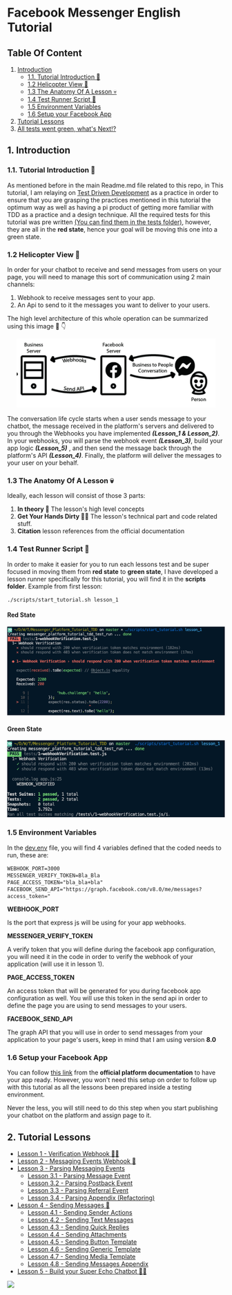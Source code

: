 # Facebook Messenger English Tutorial

## Table Of Content

1. [Introduction](#1-introduction)
    - [1.1. Tutorial Introduction 👋](#11-tutorial-introduction)
    - [1.2 Helicopter View 🚁](#12-helicopter-view)
    - [1.3 The Anatomy Of A Lesson 💀](#13-the-anatomy-of-a-lesson)
    - [1.4 Test Runner Script 👾](#14-test-runner-script)
    - [1.5 Environment Variables](#15-environment-variables)
    - [1.6 Setup your Facebook App](#16-setup-your-facebook-app)
2. [Tutorial Lessons](#2-usage-guide)
3. [All tests went green, what's Next⁉️](#2-usage-guide)

## 1. Introduction

### **1\.1\. Tutorial Introduction 👋**

As mentioned before in the main Readme.md file related to this repo, in This tutorial, I am relaying on [Test Driven Development](https://www.infoq.com/articles/test-driven-design-java/) as a practice in order to ensure that you are grasping the practices mentioned in this tutorial the optimum way as well as having a pi product of getting more familiar with TDD as a practice and a design technique. All the required tests for this tutorial was pre written [(You can find them in the tests folder)](../../tests), however, they are all in the **red state**, hence your goal will be moving this one into a green state.

### **1\.2 Helicopter View 🚁**

In order for your chatbot to receive and send messages from users on your page, you will need to manage this sort of communication using 2 main channels:

1.  Webhook to receive messages sent to your app.
2.  An Api to send to it the messages you want to deliver to your users.

The high level architecture of this whole operation can be summarized using this image 📸 👇

<p align="center">
  <a href="https://developers.facebook.com/docs/messenger-platform/introduction/"  target="_blank"><img src="tutorials/english/images/Intro_im4.png" /></a>
</p>

The conversation life cycle starts when a user sends message to your chatbot, the message received in the platform's servers and delivered to you through the Webhooks you have implemented **_(Lesson_1 & Lesson_2)_**. In your webhooks, you will parse the webhook event **_(Lesson_3)_**, build your app logic **_(Lesson_5)_** , and then send the message back through the platform's API **_(Lesson_4)_**. Finally, the platform will deliver the messages to your user on your behalf.

### **1\.3 The Anatomy Of A Lesson 💀**

Ideally, each lesson will consist of those 3 parts:

1. **In theory 📖** The lesson's high level concepts
2. **Get Your Hands Dirty 👩‍💻** The lesson's technical part and code related stuff.
3. **Citation** lesson references from the official documentation

### **1.4 Test Runner Script 👾**

In order to make it easier for you to run each lessons test and be super focused in moving them from **red state** to **green state**, I have developed a lesson runner specifically for this tutorial, you will find it in the **scripts folder**. Example from first lesson:

```
./scripts/start_tutorial.sh lesson_1
```

#### Red State

![image](tutorials/english/images/intro_im3.png)

#### Green State

![image](tutorials/english/images/intro_im2.png)

### **1.5 Environment Variables**

In the [dev.env](../../dev.env) file, you will find 4 variables defined that the coded needs to run, these are:

```
WEBHOOK_PORT=3000
MESSENGER_VERIFY_TOKEN=Bla_Bla
PAGE_ACCESS_TOKEN="bla_bla+bla"
FACEBOOK_SEND_API="https://graph.facebook.com/v8.0/me/messages?access_token="
```

**WEBHOOK_PORT**

Is the port that express js will be using for your app webhooks.

**MESSENGER_VERIFY_TOKEN**

A verify token that you will define during the facebook app configuration, you will need it in the code in order to verify the webhook of your application (will use it in lesson 1).

**PAGE_ACCESS_TOKEN**

An access token that will be generated for you during facebook app configuration as well. You will use this token in the send api in order to define the page you are using to send messages to your users.

**FACEBOOK_SEND_API**

The graph API that you will use in order to send messages from your application to your page's users, keep in mind that I am using version **8.0**

### **1.6 Setup your Facebook App**

You can follow [this link](https://developers.facebook.com/docs/messenger-platform/getting-started/app-setup) from the **official platform documentation** to have your app ready. However, you won't need this setup on order to follow up with this tutorial as all the lessons been prepared inside a testing environment.

Never the less, you will still need to do this step when you start publishing your chatbot on the platform and assign page to it.

## 2. Tutorial Lessons

-   [Lesson 1 - Verification Webhook 👮‍♂️](Lesson_1.md)
-   [Lesson 2 - Messaging Events Webhook 💬](Lesson_2.md)
-   [Lesson 3 - Parsing Messaging Events](Lesson_3.md)
    -   [Lesson 3.1 - Parsing Message Event](Lesson_3_1.md)
    -   [Lesson 3.2 - Parsing Postback Event](Lesson_3_2.md)
    -   [Lesson 3.3 - Parsing Referral Event](Lesson_3_3.md)
    -   [Lesson 3.4 - Parsing Appendix (Refactoring)](Lesson_3_4.md)
-   [Lesson 4 - Sending Messages 📩](Lesson_4.md)
    -   [Lesson 4.1 - Sending Sender Actions](Lesson_4_1.md)
    -   [Lesson 4.2 - Sending Text Messages](Lesson_4_2.md)
    -   [Lesson 4.3 - Sending Quick Replies](Lesson_4_3.md)
    -   [Lesson 4.4 - Sending Attachments](Lesson_4_4.md)
    -   [Lesson 4.5 - Sending Button Template](Lesson_4_5.md)
    -   [Lesson 4.6 - Sending Generic Template](Lesson_4_6.md)
    -   [Lesson 4.7 - Sending Media Template](Lesson_4_7.md)
    -   [Lesson 4.8 - Sending Messages Appendix](Lesson_4_8.md)
-   [Lesson 5 - Build your Super Echo Chatbot 💬🤖](Lesson_5.md)

[<img src="https://img.shields.io/badge/@_mluay%20-%231DA1F2.svg?&style=for-the-badge&logo=Twitter&logoColor=white"/>](https://twitter.com/_mluay)
